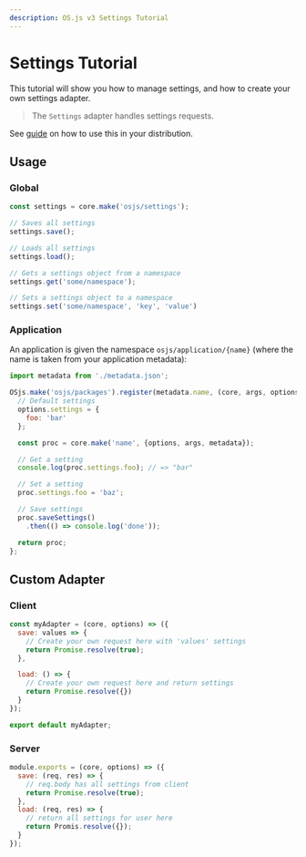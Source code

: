 ```yaml
---
description: OS.js v3 Settings Tutorial
---
```


# Settings Tutorial

This tutorial will show you how to manage settings, and how to create your own settings adapter.

> The `Settings` adapter handles settings requests.

See [guide](/guide/settings/README.md) on how to use this in your distribution.

## Usage

### Global

```javascript
const settings = core.make('osjs/settings');

// Saves all settings
settings.save();

// Loads all settings
settings.load();

// Gets a settings object from a namespace
settings.get('some/namespace');

// Sets a settings object to a namespace
settings.set('some/namespace', 'key', 'value')
```

### Application

An application is given the namespace `osjs/application/{name}` (where the name is taken from your application metadata):

```javascript
import metadata from './metadata.json';

OSjs.make('osjs/packages').register(metadata.name, (core, args, options) => {
  // Default settings
  options.settings = {
    foo: 'bar'
  };

  const proc = core.make('name', {options, args, metadata});

  // Get a setting
  console.log(proc.settings.foo); // => "bar"

  // Set a setting
  proc.settings.foo = 'baz';

  // Save settings
  proc.saveSettings()
    .then(() => console.log('done'));

  return proc;
};
```

## Custom Adapter

### Client

```javascript
const myAdapter = (core, options) => ({
  save: values => {
    // Create your own request here with 'values' settings
    return Promise.resolve(true);
  },

  load: () => {
    // Create your own request here and return settings
    return Promise.resolve({})
  }
});

export default myAdapter;
```

### Server

```javascript
module.exports = (core, options) => ({
  save: (req, res) => {
    // req.body has all settings from client
    return Promise.resolve(true);
  },
  load: (req, res) => {
    // return all settings for user here
    return Promis.resolve({});
  }
});
```
